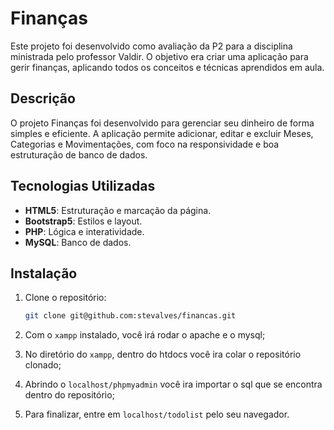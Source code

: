 # Finanças

Este projeto foi desenvolvido como avaliação da P2 para a disciplina ministrada pelo professor Valdir. O objetivo era criar uma aplicação para gerir finanças, aplicando todos os conceitos e técnicas aprendidos em aula.

## Descrição

O projeto Finanças foi desenvolvido para gerenciar seu dinheiro de forma simples e eficiente. A aplicação permite adicionar, editar e excluir Meses, Categorias e Movimentações, com foco na responsividade e boa estruturação de banco de dados.

## Tecnologias Utilizadas

- **HTML5**: Estruturação e marcação da página.
- **Bootstrap5**: Estilos e layout.
- **PHP**: Lógica e interatividade.
- **MySQL**: Banco de dados.

## Instalação

1. Clone o repositório:
   ```bash
   git clone git@github.com:stevalves/financas.git

2. Com o `xampp` instalado, você irá rodar o apache e o mysql;

3. No diretório do `xampp`, dentro do htdocs você ira colar o repositório clonado;

4. Abrindo o `localhost/phpmyadmin` você ira importar o sql que se encontra dentro do repositório;

5. Para finalizar, entre em `localhost/todolist` pelo seu navegador.
